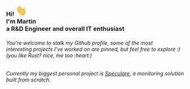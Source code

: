 <h3>
Hi! <img src="https://raw.githubusercontent.com/Martichou/martichou/master/hi.gif" height="30px" width="30px"><br>
I'm Martin<br>a R&D Engineer and overall IT enthusiast
</h3>

<h6>You're welcome to stalk my Github profile, some of the most<br>
interesting projects I've worked on are pinned, but feel free to explore :)<br>
(you like Rust? nice, me too :heart:)
</h6>

<h6>Currently my biggest personal project is <a href="https://speculare.cloud">Speculare</a>, a monitoring solution built from scratch.</h6>
